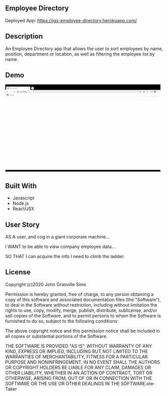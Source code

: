 ## Employee Directory

Deployed App:  https://jgs-employee-directory.herokuapp.com/

## Description

An Employee Directory app that allows the user to sort employees by name, position, department or location, as well as filtering the employee list by name.

## Demo

![Employee Directory App](EmployeeDirectoryGif.gif)


## Built With 
- Javascript
- Node.js
- React/JSX 


## User Story

AS A user, and cog in a giant corporate machine...

I WANT to be able to view company employee data...

SO THAT I can acquire the info I need to climb the ladder.


## License

Copyright (c)2020 John Granville Sims

Permission is hereby granted, free of charge, to any person obtaining a copy of this software and associated documentation files (the "Software"), to deal in the Software without restriction, including without limitation the rights to use, copy, modify, merge, publish, distribute, sublicense, and/or sell copies of the Software, and to permit persons to whom the Software is furnished to do so, subject to the following conditions:

The above copyright notice and this permission notice shall be included in all copies or substantial portions of the Software.

THE SOFTWARE IS PROVIDED "AS IS", WITHOUT WARRANTY OF ANY KIND, EXPRESS OR IMPLIED, INCLUDING BUT NOT LIMITED TO THE WARRANTIES OF MERCHANTABILITY, FITNESS FOR A PARTICULAR PURPOSE AND NONINFRINGEMENT. IN NO EVENT SHALL THE AUTHORS OR COPYRIGHT HOLDERS BE LIABLE FOR ANY CLAIM, DAMAGES OR OTHER LIABILITY, WHETHER IN AN ACTION OF CONTRACT, TORT OR OTHERWISE, ARISING FROM, OUT OF OR IN CONNECTION WITH THE SOFTWARE OR THE USE OR OTHER DEALINGS IN THE SOFTWARE.ote-Taker
